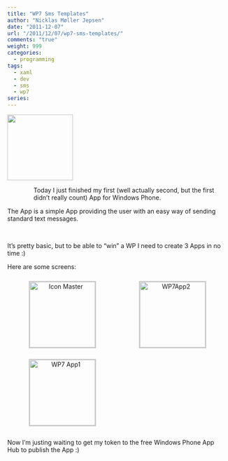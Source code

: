 ```yaml
---
title: "WP7 Sms Templates"
author: "Nicklas Møller Jepsen"
date: "2011-12-07"
url: "/2011/12/07/wp7-sms-templates/"
comments: "true"
weight: 999
categories:
  - programming
tags:
  - xaml
  - dev
  - sms
  - wp7
series:
---
```

<p><a href="http://systemout.net/wp-content/uploads/2011/12/icon-master.png"><img class="wp-image-24 alignleft" title="Icon Master" src="http://systemout.net/wp-content/uploads/2011/12/icon-master.png?w=300" alt="" width="150" height="150" /></a></p>
<p style="padding-left:60px;">Today I just finished my first (well actually second, but the first didn&#8217;t really count) App for Windows Phone.</p>
<p>The App is a simple App providing the user with an easy way of sending standard text messages.</p>
<p>&nbsp;</p>
<p>It&#8217;s pretty basic, but to be able to &#8220;win&#8221; a WP I need to create 3 Apps in no time :) </p>
<p>Here are some screens:</p>
<p><a href="http://systemout.net/wp-content/uploads/2011/12/wp71.png">
		<style type='text/css'>
			#gallery-1 {
				margin: auto;
			}
			#gallery-1 .gallery-item {
				float: left;
				margin-top: 10px;
				text-align: center;
				width: 50%;
			}
			#gallery-1 img {
				border: 2px solid #cfcfcf;
			}
			#gallery-1 .gallery-caption {
				margin-left: 0;
			}
			/* see gallery_shortcode() in wp-includes/media.php */
		</style>
		<div id='gallery-1' class='gallery galleryid-16 gallery-columns-2 gallery-size-thumbnail'><dl class='gallery-item'>
			<dt class='gallery-icon landscape'>
				<a href='http://www.systemout.net/blog/2011/12/07/wp7-sms-templates/icon-master/'><img width="150" height="150" src="http://www.systemout.net/wp-content/uploads/2011/12/icon-master-150x150.png" class="attachment-thumbnail" alt="Icon Master" /></a>
			</dt></dl><dl class='gallery-item'>
			<dt class='gallery-icon portrait'>
				<a href='http://www.systemout.net/blog/2011/12/07/wp7-sms-templates/wp72/'><img width="150" height="150" src="http://www.systemout.net/wp-content/uploads/2011/12/wp72-150x150.png" class="attachment-thumbnail" alt="WP7App2" /></a>
			</dt></dl><br style="clear: both" /><dl class='gallery-item'>
			<dt class='gallery-icon portrait'>
				<a href='http://www.systemout.net/blog/2011/12/07/wp7-sms-templates/wp71/'><img width="150" height="150" src="http://www.systemout.net/wp-content/uploads/2011/12/wp71-150x150.png" class="attachment-thumbnail" alt="WP7 App1" /></a>
			</dt></dl>
			<br style='clear: both;' />
		</div>
</p>
<p></a></p>
<p>Now I&#8217;m justing waiting to get my token to the free Windows Phone App Hub to publish the App :) </p>
<p></p>
<div style="font-size:0px;height:0px;line-height:0px;margin:0;padding:0;clear:both"></div>
